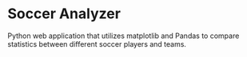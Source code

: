 # Soccer Analyzer
Python web application that utilizes matplotlib and Pandas to compare statistics between different soccer players and teams.